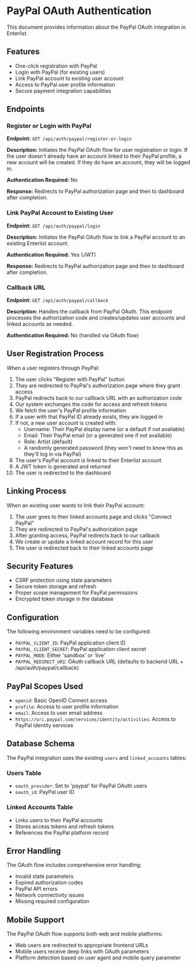 # PayPal OAuth Authentication

This document provides information about the PayPal OAuth integration in Enterlist.

## Features

- One-click registration with PayPal
- Login with PayPal (for existing users)
- Link PayPal account to existing user account
- Access to PayPal user profile information
- Secure payment integration capabilities

## Endpoints

### Register or Login with PayPal

**Endpoint:** `GET /api/auth/paypal/register-or-login`

**Description:** Initiates the PayPal OAuth flow for user registration or login. If the user doesn't already have an account linked to their PayPal profile, a new account will be created. If they do have an account, they will be logged in.

**Authentication Required:** No

**Response:** Redirects to PayPal authorization page and then to dashboard after completion.

### Link PayPal Account to Existing User

**Endpoint:** `GET /api/auth/paypal/login`

**Description:** Initiates the PayPal OAuth flow to link a PayPal account to an existing Enterlist account.

**Authentication Required:** Yes (JWT)

**Response:** Redirects to PayPal authorization page and then to dashboard after completion.

### Callback URL

**Endpoint:** `GET /api/auth/paypal/callback`

**Description:** Handles the callback from PayPal OAuth. This endpoint processes the authorization code and creates/updates user accounts and linked accounts as needed.

**Authentication Required:** No (handled via OAuth flow)

## User Registration Process

When a user registers through PayPal:

1. The user clicks "Register with PayPal" button
2. They are redirected to PayPal's authorization page where they grant access
3. PayPal redirects back to our callback URL with an authorization code
4. Our system exchanges the code for access and refresh tokens
5. We fetch the user's PayPal profile information
6. If a user with that PayPal ID already exists, they are logged in
7. If not, a new user account is created with:
   - Username: Their PayPal display name (or a default if not available)
   - Email: Their PayPal email (or a generated one if not available)
   - Role: Artist (default)
   - A randomly generated password (they won't need to know this as they'll log in via PayPal)
8. The user's PayPal account is linked to their Enterlist account
9. A JWT token is generated and returned
10. The user is redirected to the dashboard

## Linking Process

When an existing user wants to link their PayPal account:

1. The user goes to their linked accounts page and clicks "Connect PayPal"
2. They are redirected to PayPal's authorization page
3. After granting access, PayPal redirects back to our callback
4. We create or update a linked account record for this user
5. The user is redirected back to their linked accounts page

## Security Features

- CSRF protection using state parameters
- Secure token storage and refresh
- Proper scope management for PayPal permissions
- Encrypted token storage in the database

## Configuration

The following environment variables need to be configured:

- `PAYPAL_CLIENT_ID`: PayPal application client ID
- `PAYPAL_CLIENT_SECRET`: PayPal application client secret
- `PAYPAL_MODE`: Either 'sandbox' or 'live'
- `PAYPAL_REDIRECT_URI`: OAuth callback URL (defaults to backend URL + /api/auth/paypal/callback)

## PayPal Scopes Used

- `openid`: Basic OpenID Connect access
- `profile`: Access to user profile information
- `email`: Access to user email address
- `https://uri.paypal.com/services/identity/activities`: Access to PayPal identity services

## Database Schema

The PayPal integration uses the existing `users` and `linked_accounts` tables:

### Users Table
- `oauth_provider`: Set to 'paypal' for PayPal OAuth users
- `oauth_id`: PayPal user ID

### Linked Accounts Table
- Links users to their PayPal accounts
- Stores access tokens and refresh tokens
- References the PayPal platform record

## Error Handling

The OAuth flow includes comprehensive error handling:
- Invalid state parameters
- Expired authorization codes
- PayPal API errors
- Network connectivity issues
- Missing required configuration

## Mobile Support

The PayPal OAuth flow supports both web and mobile platforms:
- Web users are redirected to appropriate frontend URLs
- Mobile users receive deep links with OAuth parameters
- Platform detection based on user agent and mobile query parameter
